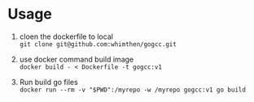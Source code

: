 # Usage

1. cloen the dockerfile to local  
`git clone git@github.com:whimthen/gogcc.git`

2. use docker command build image  
`docker build - < Dockerfile -t gogcc:v1`

3. Run build go files  
`docker run --rm -v "$PWD":/myrepo -w /myrepo gogcc:v1 go build`
